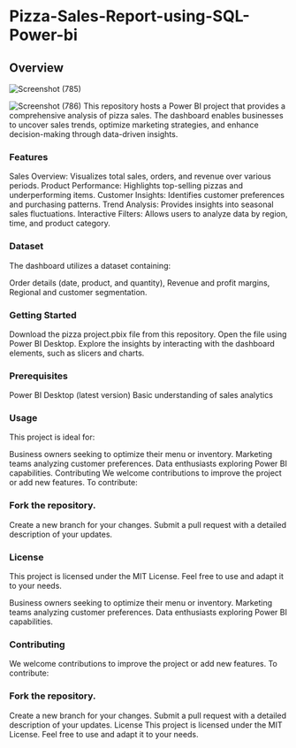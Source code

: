 # Pizza-Sales-Report-using-SQL-Power-bi
## Overview
![Screenshot (785)](https://github.com/user-attachments/assets/7aea040c-cb63-4177-9d85-d92ad0bad849)

![Screenshot (786)](https://github.com/user-attachments/assets/9e6c70dd-28a0-4797-90ba-ef5a1f730843)
This repository hosts a Power BI project that provides a comprehensive analysis of pizza sales. The dashboard enables businesses to uncover sales trends, optimize marketing strategies, and enhance decision-making through data-driven insights.

### Features
Sales Overview: Visualizes total sales, orders, and revenue over various periods.
Product Performance: Highlights top-selling pizzas and underperforming items.
Customer Insights: Identifies customer preferences and purchasing patterns.
Trend Analysis: Provides insights into seasonal sales fluctuations.
Interactive Filters: Allows users to analyze data by region, time, and product category.
### Dataset
The dashboard utilizes a dataset containing:

Order details (date, product, and quantity),
Revenue and profit margins,
Regional and customer segmentation.
### Getting Started
Download the pizza project.pbix file from this repository.
Open the file using Power BI Desktop.
Explore the insights by interacting with the dashboard elements, such as slicers and charts.
### Prerequisites
Power BI Desktop (latest version)
Basic understanding of sales analytics
### Usage
This project is ideal for:

Business owners seeking to optimize their menu or inventory.
Marketing teams analyzing customer preferences.
Data enthusiasts exploring Power BI capabilities.
Contributing
We welcome contributions to improve the project or add new features. To contribute:

### Fork the repository.
Create a new branch for your changes.
Submit a pull request with a detailed description of your updates.
### License
This project is licensed under the MIT License. Feel free to use and adapt it to your needs.









Business owners seeking to optimize their menu or inventory.
Marketing teams analyzing customer preferences.
Data enthusiasts exploring Power BI capabilities.
### Contributing
We welcome contributions to improve the project or add new features. To contribute:

### Fork the repository.
Create a new branch for your changes.
Submit a pull request with a detailed description of your updates.
License
This project is licensed under the MIT License. Feel free to use and adapt it to your needs.



